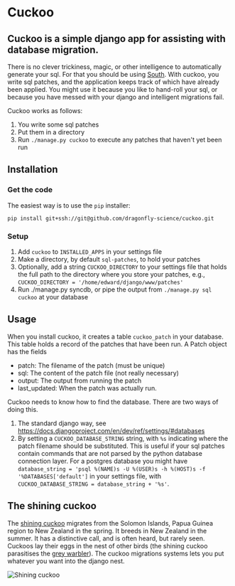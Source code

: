 # Cuckoo

## Cuckoo is a simple django app for assisting with database migration.


There is no clever trickiness, magic, or other intelligence to automatically
generate your sql. For that you should be using
[South](http://south.aeracode.org). With cuckoo, you write sql patches, and the
application keeps track of which have already been applied. You might use it because you like to hand-roll
your sql, or because you have messed with your django and intelligent migrations fail.

Cuckoo works as follows:
 
 1. You write some sql patches
 2. Put them in a directory
 3. Run `./manage.py cuckoo` to execute any patches that haven't yet been run

## Installation

### Get the code

The easiest way is to use the `pip` installer:

    pip install git+ssh://git@github.com/dragonfly-science/cuckoo.git


### Setup
 1. Add `cuckoo` to `INSTALLED_APPS` in your settings file
 2. Make a directory, by default `sql-patches`, to hold your patches
 3. Optionally, add a string `CUCKOO_DIRECTORY` to your settings file that holds the full path to the 
        directory where you store your patches, e.g., `CUCKOO_DIRECTORY = '/home/edward/django/www/patches'`
 4. Run ./manage.py syncdb, or pipe the output from `./manage.py sql cuckoo` at your database 

## Usage
    
When you install cuckoo, it creates a table `cuckoo_patch` in your database. This table
holds a record of the patches that have been run. A Patch object has the fields 

 - patch: The filename of the patch (must be unique)
 - sql: The content of the patch file (not really necessary)
 - output: The output from running the patch
 - last\_updated: When the patch was actually run.

Cuckoo needs to know how to find the database. There are two ways of doing this.  

 1. The standard django way, see https://docs.djangoproject.com/en/dev/ref/settings/#databases
 2. By setting a `CUCKOO_DATABASE_STRING` string, with `%s` indicating where the patch filename should be substituted. 
This is useful if your sql patches contain commands that are not parsed by the python database connection layer. For a
postgres database you might have `database_string = 'psql %(NAME)s -U %(USER)s -h %(HOST)s -f '%DATABASES['default']` in your 
settings file, with `CUCKOO_DATABASE_STRING = database_string + '%s'`.



## The shining cuckoo

The [shining cuckoo](http://en.wikipedia.org/wiki/Shining_Bronze_Cuckoo) 
migrates from  the Solomon Islands, Papua Guinea region to New Zealand in the spring. It breeds in New Zealand in the summer. It has a distinctive call, and is often heard, but rarely seen. Cuckoos lay
their eggs in the nest of other birds (the shining cuckoo parasitises the [grey warbler](http://en.wikipedia.org/wiki/Grey_Gerygone)). The cuckoo migrations systems lets
you put whatever you want into the django nest.

![Shining cuckoo](http://upload.wikimedia.org/wikipedia/commons/thumb/8/87/Chrysococcyx_lucidus_-_Meehan_Range.jpg/220px-Chrysococcyx_lucidus_-_Meehan_Range.jpg "Shining cuckoo, cc photograph by JJ Harrison")
